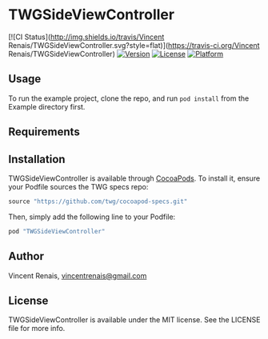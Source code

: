 # TWGSideViewController

[![CI Status](http://img.shields.io/travis/Vincent Renais/TWGSideViewController.svg?style=flat)](https://travis-ci.org/Vincent Renais/TWGSideViewController)
[![Version](https://img.shields.io/cocoapods/v/TWGSideViewController.svg?style=flat)](http://cocoapods.org/pods/TWGSideViewController)
[![License](https://img.shields.io/cocoapods/l/TWGSideViewController.svg?style=flat)](http://cocoapods.org/pods/TWGSideViewController)
[![Platform](https://img.shields.io/cocoapods/p/TWGSideViewController.svg?style=flat)](http://cocoapods.org/pods/TWGSideViewController)

## Usage

To run the example project, clone the repo, and run `pod install` from the Example directory first.

## Requirements

## Installation

TWGSideViewController is available through [CocoaPods](http://cocoapods.org). To install
it, ensure your Podfile sources the TWG specs repo:

```ruby
source "https://github.com/twg/cocoapod-specs.git"
```

Then, simply add the following line to your Podfile:

```ruby
pod "TWGSideViewController"
```

## Author

Vincent Renais, vincentrenais@gmail.com

## License

TWGSideViewController is available under the MIT license. See the LICENSE file for more info.
